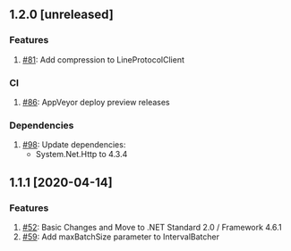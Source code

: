 ## 1.2.0 [unreleased]

### Features
1. [#81](https://github.com/influxdata/influxdb-csharp/pull/81): Add compression to LineProtocolClient

### CI
1. [#86](https://github.com/influxdata/influxdb-csharp/pull/86): AppVeyor deploy preview releases

### Dependencies
1. [#98](https://github.com/influxdata/influxdb-csharp/pull/98): Update dependencies:
    - System.Net.Http to 4.3.4
    
## 1.1.1 [2020-04-14]

### Features
1. [#52](https://github.com/influxdata/influxdb-csharp/pull/52): Basic Changes and Move to .NET Standard 2.0 / Framework 4.6.1 
1. [#59](https://github.com/influxdata/influxdb-csharp/pull/59): Add maxBatchSize parameter to IntervalBatcher 
